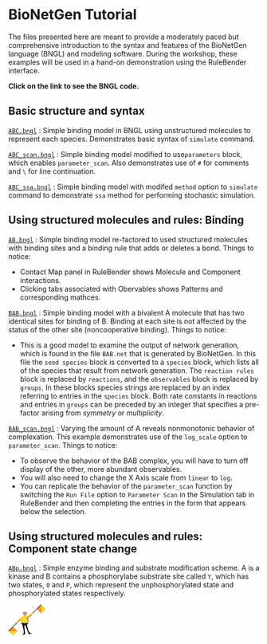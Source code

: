 # BioNetGen Tutorial

The files presented here are meant to provide a moderately paced but comprehensive introduction to the syntax and features of the BioNetGen language (BNGL) and modeling software. During the workshop, these examples will be used in a hand-on demonstration using the RuleBender interface.

**Click on the link to see the BNGL code.**

## Basic structure and syntax
[`ABC.bngl`](ABC/ABC.bngl)
: Simple binding model in BNGL using unstructured molecules to represent each species. Demonstrates basic syntax of `simulate` command.

[`ABC_scan.bngl`](ABC/ABC_scan.bngl)
: Simple binding model modified to use`parameters` block, which enables `parameter_scan`. Also demonstrates use of `#` for comments and `\` for line continuation.

[`ABC_ssa.bngl`](ABC/ABC_ssa.bngl)
: Simple binding model with modifed `method` option to `simulate` command to demonstrate `ssa` method for performing stochastic simulation.

## Using structured molecules and rules: Binding
[`AB.bngl`](AB/AB.bngl)
: Simple binding model re-factored to used structured molecules with binding sites and a binding rule that adds or deletes a bond. Things to notice:
* Contact Map panel in RuleBender shows Molecule and Component interactions.
* Clicking tabs associated with Obervables shows Patterns and corresponding mathces. 

[`BAB.bngl`](BAB/BAB.bngl)
: Simple binding model with a bivalent A molecule that has two identical sites for binding of B. Binding at each site is not affected by the status of the other site (noncooperative binding). Things to notice:
* This is a good model to examine the output of network generation, which is found in the file `BAB.net` that is generated by BioNetGen. In this file the `seed species` block is converted to a `species` block, which lists all of the species that result from network generation. The `reaction rules` block is replaced by `reactions`, and the `observables` block is replaced by `groups`. In these blocks species strings are replaced by an index referring to entries in the `species` block. Both rate constants in reactions and entries in `groups` can be preceded by an integer that specifies a pre-factor arising from *symmetry* or *multiplicity*.

[`BAB_scan.bngl`](BAB/BAB_scan.bngl)
: Varying the amount of A reveals nonmonotonic behavior of complexation. This example demonstrates use of the `log_scale` option to `parameter_scan`. Things to notice:
* To observe the behavior of the BAB complex, you will have to turn off display of the other, more abundant observables.
* You will also need to change the X Axis scale from `linear` to `log`.
* You can replicate the behavior of the `parameter_scan` function by switching the `Run File` option to `Parameter Scan` in the Simulation tab in RuleBender and then completing the entries in the form that appears below the selection.

## Using structured molecules and rules: Component state change

[`ABp.bngl`](ABp/ABp.bngl)
: Simple enzyme binding and substrate modification scheme. A is a kinase and B contains a phosphorylabe substrate site called `Y`, which has two states, `0` and `P`, which represent the unphosphorylated state and phosphorylated states respectively.

![Flagman](images/Flagman-smaller.gif)

